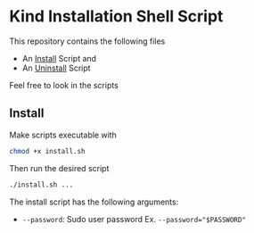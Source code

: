 # Kind Installation Shell Script

This repository contains the following files

- An [Install](./install.sh) Script and
- An [Uninstall](./uninstall.sh) Script

Feel free to look in the scripts

## Install

Make scripts executable with

```bash
chmod +x install.sh
```

Then run the desired script

```bash
./install.sh ...
```

The install script has the following arguments:

- `--password`: Sudo user password  Ex. `--password="$PASSWORD"`
